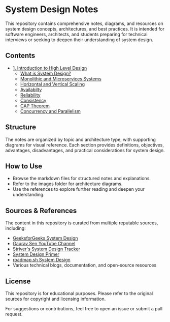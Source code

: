 # System Design Notes

This repository contains comprehensive notes, diagrams, and resources on system design concepts, architectures, and best practices. It is intended for software engineers, architects, and students preparing for technical interviews or seeking to deepen their understanding of system design.

## Contents

- [1. Introduction to High Level Design](1.%20Introduction/)
  - [What is System Design?](Introduction/1.%20What%20is%20System%20Design.md)
  - [Monolithic and Microservices Systems](Introduction/2.%20Monolithic%20and%20Microservices%20Systems.md)
  - [Horizontal and Vertical Scaling](Introduction/3.%20Scalability.md)
  - [Availabilty](Introduction/4.%20Availability.md)
  - [Reliability](Introduction/5.%20Reliability.md)
  - [Consistency](Introduction/6.%20Consistency.md)
  - [CAP Theorem](Introduction/7.%20CAP%20Theorem.md)
  - [Concurrency and Parallelism](Introduction/8.%20Concurrency%20and%20Parallelism.md)

## Structure

The notes are organized by topic and architecture type, with supporting diagrams for visual reference. Each section provides definitions, objectives, advantages, disadvantages, and practical considerations for system design.

## How to Use

- Browse the markdown files for structured notes and explanations.
- Refer to the images folder for architecture diagrams.
- Use the references to explore further reading and deepen your understanding.

## Sources & References

The content in this repository is curated from multiple reputable sources, including:

- [GeeksforGeeks System Design](https://www.geeksforgeeks.org/system-design-tutorial/)
- [Gaurav Sen YouTube Channel](https://www.youtube.com/@GauravSen)
- [Striver's System Design Tracker](https://takeuforward.org/system-design/complete-system-design-roadmap-with-videos-for-sdes)
- [System Design Primer](https://github.com/donnemartin/system-design-primer)
- [roadmap.sh System Design](https://roadmap.sh/system-design)
- Various technical blogs, documentation, and open-source resources


## License

This repository is for educational purposes. Please refer to the original sources for copyright and licensing information.

For suggestions or contributions, feel free to open an issue or submit a pull request.